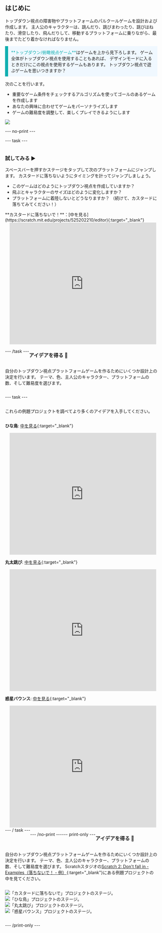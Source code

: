 ## はじめに

トップダウン視点の障害物やプラットフォームのパルクールゲームを設計および作成します。 主人公のキャラクターは、跳んだり、跳びまわったり、跳びはねたり、滑空したり、飛んだりして、移動するプラットフォームに乗りながら、最後までたどり着かなければなりません。

<p style="border-left: solid; border-width:10px; border-color: #0faeb0; background-color: aliceblue; padding: 10px;">
<span style="color: #0faeb0">**トップダウン/俯瞰視点ゲーム**</span>はゲームを上から見下ろします。 ゲーム全体がトップダウン視点を使用することもあれば、 デザインモードに入るときだけにこの視点を使用するゲームもあります。 トップダウン視点で遊ぶゲームを思いつきますか？ 
</p>

次のことを行います。
+ 重要なゲーム条件をチェックするアルゴリズムを使ってゴールのあるゲームを作成します
+ あなたの興味に合わせてゲームをパーソナライズします
+ ゲームの難易度を調整して、楽しくプレイできるようにします

![](images/example-strip.png)

--- no-print ---

--- task ---

<div style="display: flex; flex-wrap: wrap">
<div style="flex-basis: 175px; flex-grow: 1">  

### 試してみる ▶️ 

スペースバーを押すかステージをタップして次のプラットフォームにジャンプします。 カスタードに落ちないようにタイミングを計ってジャンプしましょう。

+ このゲームはどのようにトップダウン視点を作成していますか？ 
+ 飛ぶとキャラクターのサイズはどのように変化しますか？ 
+ プラットフォームに着陸しないとどうなりますか？ （続けて、カスタードに落ちてみてください！）

</div>

<div>
**カスタードに落ちないで！**：[中を見る](https://scratch.mit.edu/projects/525202210/editor){:target="_blank"}
<div class="scratch-preview" style="margin-left: 15px;">
  <iframe allowtransparency="true" width="485" height="402" src="https://scratch.mit.edu/projects/embed/525202210/?autostart=false" frameborder="0"></iframe>
</div>

</div>

--- /task ---

### アイデアを得る 💭

自分のトップダウン視点プラットフォームゲームを作るためにいくつか設計上の決定を行います。 テーマ、色、主人公のキャラクター、プラットフォームの数、そして難易度を選びます。

--- task ---

これらの例題プロジェクトを調べてより多くのアイデアを入手してください。

**ひな鳥**: [中を見る](https://scratch.mit.edu/projects/525236983/editor){:target="_blank"}
<div class="scratch-preview" style="margin-left: 15px;">
  <iframe allowtransparency="true" width="485" height="402" src="https://scratch.mit.edu/projects/embed/525236983/?autostart=false" frameborder="0"></iframe>
</div>

**丸太跳び**: [中を見る](https://scratch.mit.edu/projects/525236345/editor){:target="_blank"}
<div class="scratch-preview" style="margin-left: 15px;">
  <iframe allowtransparency="true" width="485" height="402" src="https://scratch.mit.edu/projects/embed/525236345/?autostart=false" frameborder="0"></iframe>
</div>

**惑星バウンス**: [中を見る](https://scratch.mit.edu/projects/525236603/editor){:target="_blank"}
<div class="scratch-preview" style="margin-left: 15px;">
  <iframe allowtransparency="true" width="485" height="402" src="https://scratch.mit.edu/projects/embed/525236603/?autostart=false" frameborder="0"></iframe>
</div>
--- / task ---

--- /no-print ---

--- print-only ---

### アイデアを得る 💭

自分のトップダウン視点プラットフォームゲームを作るためにいくつか設計上の決定を行います。 テーマ、色、主人公のキャラクター、プラットフォームの数、そして難易度を選びます。 Scratchスタジオの[Scratch 2: Don't fall in - Examples（落ちないで！ - 例）](https://scratch.mit.edu/studios/29599110/){:target="_blank"}にある例題プロジェクトの中を見てください。

![「カスタードに落ちないで」プロジェクトのステージ。](images/custard.png) ![「ひな鳥」プロジェクトのステージ。](images/bird.png) ![「丸太跳び」プロジェクトのステージ。](images/frog.png) ![「惑星バウンス」プロジェクトのステージ。](images/space.png)

--- /print-only ---

 
